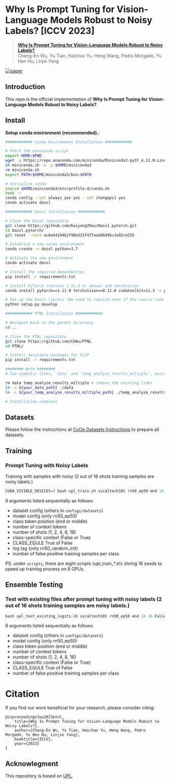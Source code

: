 
# Why Is Prompt Tuning for Vision-Language Models Robust to Noisy Labels? [ICCV 2023]



> [**Why Is Prompt Tuning for Vision-Language Models Robust to Noisy Labels?**](https://arxiv.org/abs/2307.11978)<br>
> Cheng-En Wu, Yu Tian, Haichao Yu, Heng Wang, Pedro Morgado, Yu Hen Hu, Linjie Yang

[![paper](https://img.shields.io/badge/arXiv-Paper-<COLOR>.svg)](https://arxiv.org/abs/2307.11978)


## Introduction

This repo is the official implementation of **Why Is Prompt Tuning for Vision-Language Models Robust to Noisy Labels?**.


## Install

**Setup conda environment (recommended).**:

```bash
############ Conda Environment Installation ############

# Fetch the miniconda script
export HOME=$PWD
wget -q https://repo.anaconda.com/miniconda/Miniconda3-py37_4.12.0-Linux-x86_64.sh -O miniconda.sh
sh miniconda.sh -b -p $HOME/miniconda3
rm miniconda.sh
export PATH=$HOME/miniconda3/bin:$PATH

# Initialize conda
source $HOME/miniconda3/etc/profile.d/conda.sh
hash -r
conda config --set always_yes yes --set changeps1 yes
conda activate dassl

############ Dassl Installation ############

# Clone the Dassl repository
git clone https://github.com/KaiyangZhou/Dassl.pytorch.git
cd Dassl.pytorch/
git reset --hard ac6e44194b2f90e325f477aadd6d9bc3a92ce255

# Establish a new conda environment
conda create -n dassl python=3.7

# Activate the new environment
conda activate dassl

# Install the required dependencies
pip install -r requirements.txt

# Install PyTorch (version 1.11.0 or above) and torchvision
conda install pytorch==1.11.0 torchvision==0.12.0 cudatoolkit=11.3 -c pytorch

# Set up the Dassl library (No need to rebuild even if the source code changes)
python setup.py develop

############ PTNL Installation ############

# Navigate back to the parent directory
cd ..

# Clone the PTNL repository
git clone https://github.com/CEWu/PTNL
cd PTNL/

# Install necessary packages for CLIP
pip install -r requirements.txt

######## Note ########
# Two symbolic links, `data` and `temp_analyze_results_miltiple`, exist in the repository. It is recommended that these be pointed to locations with sufficient storage capacity.

rm data temp_analyze_results_miltiple # remove the existing links
ln -s ${your_data_path} ./data
ln -s ${your_temp_analyze_results_miltiple_path} ./temp_analyze_results_miltiple

# Installation complete

```


## Datasets

Please follow the instructions at [CoOp Datasets Instructions](https://github.com/KaiyangZhou/CoOp/blob/main/DATASETS.md)  to prepare all datasets.


## Training

### Prompt Tuning with Noisy Labels
Training with samples with noisy (2 out of 16 shots training samples are noisy labels.)
```python
CUDA_VISIBLE_DEVICES=0 bash upl_train.sh sscaltech101 rn50_ep50 end 16 16 False True rn50_random_init 2
```

9 arguments listed sequentially as follows:
* dataset config (others in `configs/datasets`)
* model config (only rn50_ep50)
* class token position (end or middle)
* number of context tokens
* number of shots (1, 2, 4, 8, 16)
* class-specific context (False or True)
* CLASS_EQULE True of False
* log tag (only rn50_random_init)
* number of false positive training samples per class

PS. under `scripts`, there are eight scripts (upl_train_*.sh) shring 16 seeds to speed up training process on 8 GPUs.

## Ensemble Testing


### Test with existing files after prompt tuning with noisy labels (2 out of 16 shots training samples are noisy labels.)

```python
bash upl_test_existing_logits.sh sscaltech101 rn50_ep50 end 16 16 False True 2
```

8 arguments listed sequentially as follows:
* dataset config (others in `configs/datasets`)
* model config (only rn50_ep50)
* class token position (end or middle)
* number of context tokens
* number of shots (1, 2, 4, 8, 16)
* class-specific context (False or True)
* CLASS_EQULE True of False
* number of false positive training samples per class

# Citation
If you find our work beneficial for your research, please consider citing:
```
@inproceedings{wu2023ptnl,
    title={Why Is Prompt Tuning for Vision-Language Models Robust to Noisy Labels?},
    author={Cheng-En Wu, Yu Tian, Haichao Yu, Heng Wang, Pedro Morgado, Yu Hen Hu, Linjie Yang},
    booktitle={ICCV},
    year={2023}
}
```

## Acknowlegment

This repository is based on [UPL](https://github.com/tonyhuang2022/UPL).